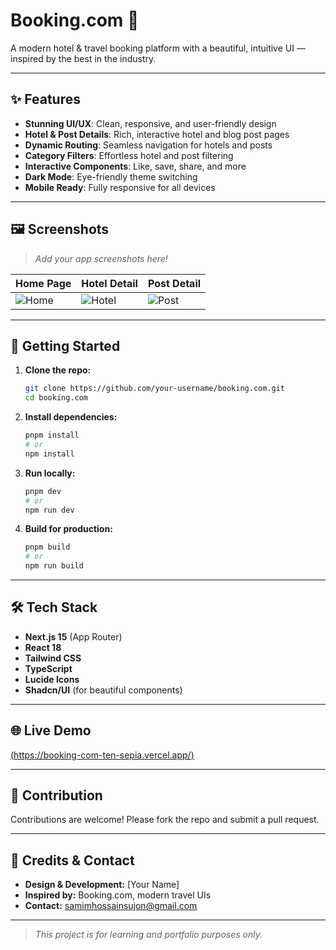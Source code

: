 # Booking.com 🏨

A modern hotel & travel booking platform with a beautiful, intuitive UI — inspired by the best in the industry.

---

## ✨ Features

- **Stunning UI/UX**: Clean, responsive, and user-friendly design
- **Hotel & Post Details**: Rich, interactive hotel and blog post pages
- **Dynamic Routing**: Seamless navigation for hotels and posts
- **Category Filters**: Effortless hotel and post filtering
- **Interactive Components**: Like, save, share, and more
- **Dark Mode**: Eye-friendly theme switching
- **Mobile Ready**: Fully responsive for all devices

---

## 🖼️ Screenshots

> _Add your app screenshots here!_

| Home Page                                            | Hotel Detail                                             | Post Detail                                            |
| ---------------------------------------------------- | -------------------------------------------------------- | ------------------------------------------------------ |
| ![Home](https://placehold.co/300x200?text=Home+Page) | ![Hotel](https://placehold.co/300x200?text=Hotel+Detail) | ![Post](https://placehold.co/300x200?text=Post+Detail) |

---

## 🚀 Getting Started

1. **Clone the repo:**
   ```bash
   git clone https://github.com/your-username/booking.com.git
   cd booking.com
   ```
2. **Install dependencies:**
   ```bash
   pnpm install
   # or
   npm install
   ```
3. **Run locally:**
   ```bash
   pnpm dev
   # or
   npm run dev
   ```
4. **Build for production:**
   ```bash
   pnpm build
   # or
   npm run build
   ```

---

## 🛠️ Tech Stack

- **Next.js 15** (App Router)
- **React 18**
- **Tailwind CSS**
- **TypeScript**
- **Lucide Icons**
- **Shadcn/UI** (for beautiful components)

---

## 🌐 Live Demo

[(https://booking-com-ten-sepia.vercel.app/)](https://booking-com-ten-sepia.vercel.app/)

---

## 🤝 Contribution

Contributions are welcome! Please fork the repo and submit a pull request.

---

## 👤 Credits & Contact

- **Design & Development:** [Your Name]
- **Inspired by:** Booking.com, modern travel UIs
- **Contact:** samimhossainsujon@gmail.com

---

> _This project is for learning and portfolio purposes only._
